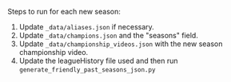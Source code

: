 Steps to run for each new season:
1. Update `_data/aliases.json` if necessary.
2. Update `_data/champions.json` and the "seasons" field.
3. Update `_data/championship_videos.json` with the new season championship video.
4. Update the leagueHistory file used and then run `generate_friendly_past_seasons_json.py`
